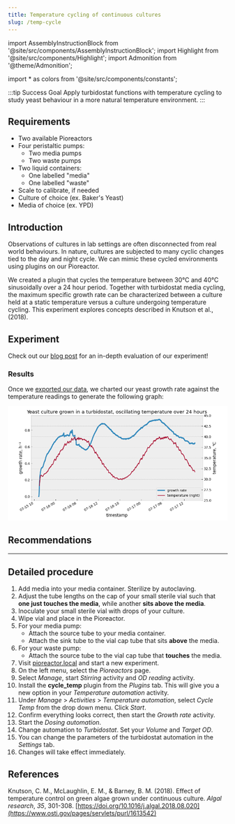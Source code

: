 ```yaml
---
title: Temperature cycling of continuous cultures
slug: /temp-cycle
---
```

import AssemblyInstructionBlock from '@site/src/components/AssemblyInstructionBlock';
import Highlight from '@site/src/components/Highlight';
import Admonition from '@theme/Admonition';

import * as colors from '@site/src/components/constants';

:::tip Success Goal
Apply turbidostat functions with temperature cycling to study yeast behaviour in a more natural temperature environment. 
:::

## Requirements

* Two available Pioreactors
* Four peristaltic pumps: 
	*	Two media pumps
	*	Two waste pumps
* Two liquid containers:
	*	One labelled "media"
	*	One labelled "waste" 
* Scale to calibrate, if needed
* Culture of choice (ex. Baker's Yeast)
* Media of choice (ex. YPD)

## Introduction 

Observations of cultures in lab settings are often disconnected from real world behaviours. In nature, cultures are subjected to many cyclic changes tied to the day and night cycle. We can mimic these cycled environments using plugins on our Pioreactor.

We created a plugin that cycles the temperature between 30°C and 40°C sinusoidally over a 24 hour period. Together with turbidostat media cycling, the maximum specific growth rate can be characterized between a culture held at a static temperature versus a culture undergoing temperature cycling. This experiment explores concepts described in Knutson et al., (2018). 

## Experiment 



Check out our [blog post](https://pioreactor.com/blogs/pioreactor-blog/pioreactor-dev-blog-20) for an in-depth evaluation of our experiment! 

### Results 

Once we [exported our data](/user-guide/export-data), we charted our yeast growth rate against the temperature readings to generate the following graph:

![](/img/experiments/yeast_growth_vs_temp.png)

## Recommendations 



-----

## Detailed procedure

1. Add media into your media container. Sterilize by autoclaving.
2. Adjust the tube lengths on the cap of your small sterile vial such that **one just touches the media**, while another **sits above the media**.
3. Inoculate your small sterile vial with drops of your culture. 
4. Wipe vial and place in the Pioreactor. 
5. For your media pump:
	*	Attach the source tube to your media container. 
	*	Attach the sink tube to the vial cap tube that sits **above** the media. 
6. For your waste pump:
	*	Attach the source tube to the vial cap tube that **touches** the media. 
7.	Visit [pioreactor.local](http://pioreactor.local) and start a new experiment.
8.  On the left menu, select the _Pioreactors_ page.
9.	Select _Manage_, start _Stirring_ activity and _OD reading_ activity.
10. Install the **cycle_temp** plugin from the _Plugins_ tab. This will give you a new option in your _Temperature automation_ activity. 
11. Under _Manage_ > _Activities_ > _Temperature automation_, select _Cycle Temp_ from the drop down menu. Click _Start_. 
12.	Confirm everything looks correct, then start the _Growth rate_ activity.
13.	Start the _Dosing automation_. 
14. Change automation to _Turbidostat_. Set your _Volume_ and _Target OD_. 
15. You can change the parameters of the turbidostat automation in the _Settings_ tab.
16. Changes will take effect immediately.


## References

Knutson, C. M., McLaughlin, E. M., & Barney, B. M. (2018). Effect of temperature control on green algae grown under continuous culture. _Algal research_, _35_, 301-308. [https://doi.org/10.1016/j.algal.2018.08.020](https://www.osti.gov/pages/servlets/purl/1613542)